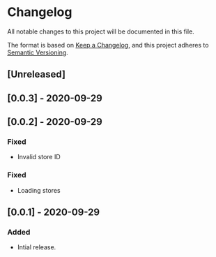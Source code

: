 # Changelog

All notable changes to this project will be documented in this file.

The format is based on [Keep a Changelog](https://keepachangelog.com/en/1.0.0/),
and this project adheres to [Semantic Versioning](https://semver.org/spec/v2.0.0.html).

## [Unreleased]

## [0.0.3] - 2020-09-29

## [0.0.2] - 2020-09-29

### Fixed

- Invalid store ID

### Fixed

- Loading stores

## [0.0.1] - 2020-09-29

### Added

- Intial release.
